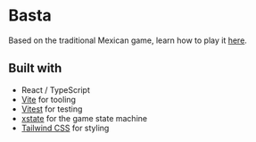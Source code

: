 # Basta

Based on the traditional Mexican game, learn how to play it [here](https://www.spanishplayground.net/spanish-game-children-basta).

## Built with

- React / TypeScript
- [Vite](https://vitejs.dev) for tooling
- [Vitest](https://vitest.dev) for testing
- [xstate](https://xstate.js.org) for the game state machine
- [Tailwind CSS](https://tailwindcss.com) for styling
